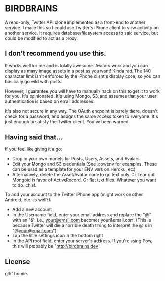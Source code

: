 # BIRDBRAINS
A read-only, Twitter API clone implemented as a front-end to another service. I made this so I could use Twitter's iPhone client to view activity on another service. It requires database/filesystem access to said service, but could be modified to act as a proxy.

## I don't recommend you use this.
It works well for me and is totally awesome. Avatars work and you can display as many image assets in a post as you want! Kinda rad. The 140 character limit isn't enforced by the iPhone client's display code, so you can basically go wild with posts.

However, I guarantee you will have to manually hack on this to get it to work for you. It's opinionated. It's using Mongo, S3, and assumes that your user authentication is based on email addresses.

It's also not secure in any way. The OAuth endpoint is barely there, doesn't check for a password, and assigns the same access token to everyone. It's just enough to satisfy the Twitter client. You've been warned.

## Having said that…
If you feel like giving it a go:

- Drop in your own models for Posts, Users, Assets, and Avatars
- Edit your Mongo and S3 credentials (See .powenv for examples. These can be used as a template for your ENV vars on Heroku, etc)
- Alternatively, delete the Asset/Avatar code to go text only. Or Tear out Mongoid in favor of ActiveRecord. Or flat text files. Whatever you want to do, chief.

To add your account to the Twitter iPhone app (might work on other Android, etc. as well?):

- Add a new account
- In the Username field, enter your email address and replace the "@" with an "&". I.e., your@email.com becomes your&email.com. (This is because Twitter will die a horrible death trying to interpret the @'s in "@your@email.com").
- Tap the little settings icon in the bottom right
- In the API root field, enter your server's address. If you're using Pow, this will probably be "http://birdbrains.dev".

## License
glhf homie.